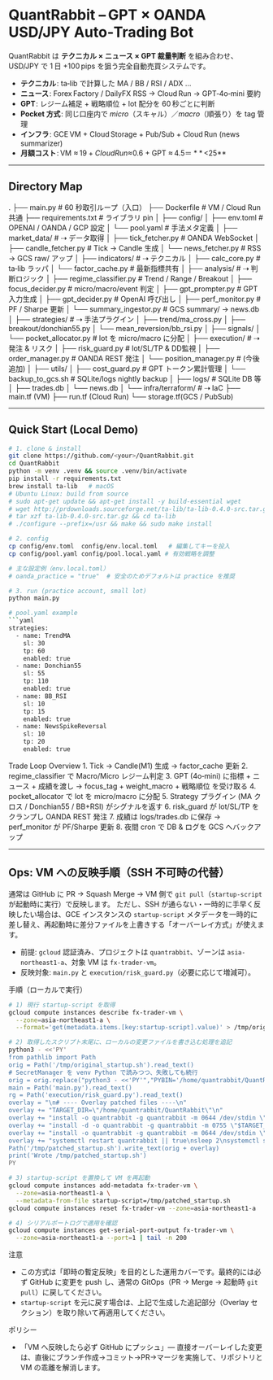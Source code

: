 # QuantRabbit – GPT × OANDA USD/JPY Auto‑Trading Bot

QuantRabbit は **テクニカル × ニュース × GPT 裁量判断** を組み合わせ、  
USD/JPY で 1 日 +100 pips を狙う完全自動売買システムです。  

* **テクニカル** : ta‑lib で計算した MA / BB / RSI / ADX …  
* **ニュース** : Forex Factory / DailyFX RSS → Cloud Run → GPT‑4o‑mini 要約  
* **GPT** : レジーム補足 + 戦略順位 + lot 配分を 60 秒ごとに判断  
* **Pocket 方式** : 同じ口座内で _micro_（スキャル）／_macro_（順張り）を tag 管理  
* **インフラ** : GCE VM + Cloud Storage + Pub/Sub + Cloud Run (news summarizer)  
* **月額コスト** : VM ≈ $19 + Cloud Run ≈ $0.6 + GPT ≈ $4.5 ＝ **$ <25**  

---

## Directory Map

.
├── main.py                  # 60 秒取引ループ（入口）
├── Dockerfile               # VM / Cloud Run 共通
├── requirements.txt         # ライブラリ pin
│
├── config/
│   ├── env.toml             # OPENAI / OANDA / GCP 設定
│   └── pool.yaml            # 手法メタ定義
│
├── market_data/             # ⇢ データ取得
│   ├── tick_fetcher.py      # OANDA WebSocket
│   ├── candle_fetcher.py    # Tick → Candle 生成
│   └── news_fetcher.py      # RSS → GCS raw/ アップ
│
├── indicators/              # ⇢ テクニカル
│   ├── calc_core.py         # ta‑lib ラッパ
│   └── factor_cache.py      # 最新指標共有
│
├── analysis/                # ⇢ 判断ロジック
│   ├── regime_classifier.py # Trend / Range / Breakout
│   ├── focus_decider.py     # micro/macro/event 判定
│   ├── gpt_prompter.py      # GPT 入力生成
│   ├── gpt_decider.py       # OpenAI 呼び出し
│   ├── perf_monitor.py      # PF / Sharpe 更新
│   └── summary_ingestor.py  # GCS summary/ → news.db
│
├── strategies/              # ⇢ 手法プラグイン
│   ├── trend/ma_cross.py
│   ├── breakout/donchian55.py
│   └── mean_reversion/bb_rsi.py
│
├── signals/
│   └── pocket_allocator.py  # lot を micro/macro に分配
│
├── execution/               # ⇢ 発注 & リスク
│   ├── risk_guard.py        # lot/SL/TP & DD監視
│   ├── order_manager.py     # OANDA REST 発注
│   └── position_manager.py  # (今後追加)
│
├── utils/
│   ├── cost_guard.py        # GPT トークン累計管理
│   └── backup_to_gcs.sh     # SQLite/logs nightly backup
│
├── logs/                    # SQLite DB 等
│   ├── trades.db
│   └── news.db
│
└── infra/terraform/         # ⇢ IaC
├── main.tf   (VM)
├── run.tf    (Cloud Run)
└── storage.tf(GCS / PubSub)

---

## Quick Start (Local Demo)

```bash
# 1. clone & install
git clone https://github.com/<your>/QuantRabbit.git
cd QuantRabbit
python -m venv .venv && source .venv/bin/activate
pip install -r requirements.txt
brew install ta-lib   # macOS
# Ubuntu Linux: build from source
# sudo apt-get update && apt-get install -y build-essential wget
# wget http://prdownloads.sourceforge.net/ta-lib/ta-lib-0.4.0-src.tar.gz
# tar xzf ta-lib-0.4.0-src.tar.gz && cd ta-lib
# ./configure --prefix=/usr && make && sudo make install

# 2. config
cp config/env.toml  config/env.local.toml   # 編集してキーを投入
cp config/pool.yaml config/pool.local.yaml # 有効戦略を調整

# 主な設定例（env.local.toml）
# oanda_practice = "true"  # 安全のためデフォルトは practice を推奨

# 3. run (practice account, small lot)
python main.py

# pool.yaml example
```yaml
strategies:
  - name: TrendMA
    sl: 30
    tp: 60
    enabled: true
  - name: Donchian55
    sl: 55
    tp: 110
    enabled: true
  - name: BB_RSI
    sl: 10
    tp: 15
    enabled: true
  - name: NewsSpikeReversal
    sl: 10
    tp: 20
    enabled: true
```

Trade Loop Overview
	1.	Tick → Candle(M1) 生成 → factor_cache 更新
	2.	regime_classifier で Macro/Micro レジーム判定
	3.	GPT (4o‑mini) に指標 + ニュース + 成績を渡し
→ focus_tag + weight_macro + 戦略順位 を受け取る
	4.	pocket_allocator で lot を micro/macro に分配
	5.	Strategy プラグイン (MA クロス / Donchian55 / BB+RSI) がシグナルを返す
	6.	risk_guard が lot/SL/TP をクランプし OANDA REST 発注
	7.	成績は logs/trades.db に保存 → perf_monitor が PF/Sharpe 更新
	8.	夜間 cron で DB & ログを GCS へバックアップ

---

## Ops: VM への反映手順（SSH 不可時の代替）

通常は GitHub に PR → Squash Merge → VM 側で `git pull`（`startup-script` が起動時に実行）で反映します。
ただし、SSH が通らない・一時的に手早く反映したい場合は、GCE インスタンスの `startup-script` メタデータを一時的に差し替え、再起動時に差分ファイルを上書きする「オーバーレイ方式」が使えます。

- 前提: `gcloud` 認証済み、プロジェクトは `quantrabbit`、ゾーンは `asia-northeast1-a`、対象 VM は `fx-trader-vm`。
- 反映対象: `main.py` と `execution/risk_guard.py`（必要に応じて増減可）。

手順（ローカルで実行）

```bash
# 1) 現行 startup-script を取得
gcloud compute instances describe fx-trader-vm \
  --zone=asia-northeast1-a \
  --format='get(metadata.items.[key:startup-script].value)' > /tmp/original_startup.sh

# 2) 取得したスクリプト末尾に、ローカルの変更ファイルを書き込む処理を追記
python3 - <<'PY'
from pathlib import Path
orig = Path('/tmp/original_startup.sh').read_text()
# SecretManager を venv Python で読みつつ、失敗しても続行
orig = orig.replace("python3 - <<'PY'","PYBIN='/home/quantrabbit/QuantRabbit/.venv/bin/python'\n$PYBIN - <<'PY' || true")
main = Path('main.py').read_text()
rg = Path('execution/risk_guard.py').read_text()
overlay = "\n# ---- Overlay patched files ----\n"
overlay += "TARGET_DIR=\"/home/quantrabbit/QuantRabbit\"\n"
overlay += "install -o quantrabbit -g quantrabbit -m 0644 /dev/stdin \"$TARGET_DIR/main.py\" <<'PYMAIN'\n" + main + "\nPYMAIN\n"
overlay += "install -d -o quantrabbit -g quantrabbit -m 0755 \"$TARGET_DIR/execution\"\n"
overlay += "install -o quantrabbit -g quantrabbit -m 0644 /dev/stdin \"$TARGET_DIR/execution/risk_guard.py\" <<'PYRG'\n" + rg + "\nPYRG\n"
overlay += "systemctl restart quantrabbit || true\nsleep 2\nsystemctl status --no-pager --lines=50 quantrabbit || true\n"
Path('/tmp/patched_startup.sh').write_text(orig + overlay)
print('Wrote /tmp/patched_startup.sh')
PY

# 3) startup-script を置換して VM を再起動
gcloud compute instances add-metadata fx-trader-vm \
  --zone=asia-northeast1-a \
  --metadata-from-file startup-script=/tmp/patched_startup.sh
gcloud compute instances reset fx-trader-vm --zone=asia-northeast1-a

# 4) シリアルポートログで適用を確認
gcloud compute instances get-serial-port-output fx-trader-vm \
  --zone=asia-northeast1-a --port=1 | tail -n 200
```

注意
- この方式は「即時の暫定反映」を目的とした運用カバーです。最終的には必ず GitHub に変更を push し、通常の GitOps（PR → Merge → 起動時 `git pull`）に戻してください。
- `startup-script` を元に戻す場合は、上記で生成した追記部分（Overlay セクション）を取り除いて再適用してください。

ポリシー
- 「VM へ反映したら必ず GitHub にプッシュ」— 直接オーバーレイした変更は、直後にブランチ作成→コミット→PR→マージを実施して、リポジトリと VM の乖離を解消します。

